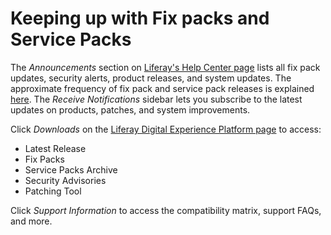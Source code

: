 # Keeping up with Fix packs and Service Packs [](id=keeping-up-with-fix-packs-and-service-packs)

The *Announcements* section on
[Liferay's Help Center page](https://help.liferay.com/hc)
lists all fix pack updates, security alerts, product releases, and system updates. The
approximate frequency of fix pack and service pack releases is explained
[here](/discover/deployment/-/knowledge_base/7-1/patching-basics).
The *Receive Notifications* sidebar lets you subscribe to the latest updates on
products, patches, and system improvements. 

Click *Downloads* on the
[Liferay Digital Experience Platform page](https://help.liferay.com/hc/en-us/categories/360000872531)
to access: 

-   Latest Release
-   Fix Packs
-   Service Packs Archive
-   Security Advisories
-   Patching Tool

Click *Support Information* to access the compatibility matrix, support FAQs,
and more. 

